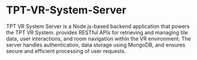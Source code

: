 # TPT-VR-System-Server
 TPT VR System Server is a Node.js-based backend application that powers the TPT VR System. provides RESTful APIs for retrieving and managing tile data, user interactions, and room navigation within the VR environment. The server handles authentication, data storage using MongoDB, and ensures secure and efficient processing of user requests.
